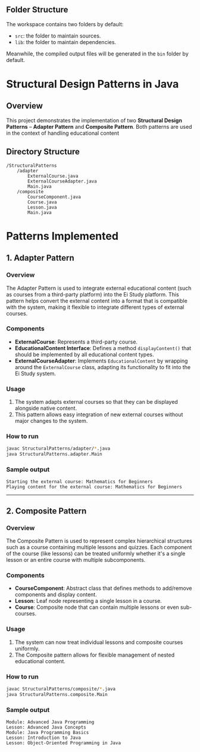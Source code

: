 
## **Folder Structure**

The workspace contains two folders by default:

- `src`: the folder to maintain sources.
- `lib`: the folder to maintain dependencies.

Meanwhile, the compiled output files will be generated in the `bin` folder by default.

# **Structural Design Patterns in Java**

## **Overview**
This project demonstrates the implementation of two **Structural Design Patterns** – **Adapter Pattern** and **Composite Pattern**. Both patterns are used in the context of handling educational content

## **Directory Structure**

```plaintext
/StructuralPatterns
    /adapter
        ExternalCourse.java
        ExternalCourseAdapter.java
        Main.java
    /composite
        CourseComponent.java
        Course.java
        Lesson.java
        Main.java
```

# **Patterns Implemented**

## **1. Adapter Pattern**

### **Overview**
The Adapter Pattern is used to integrate external educational content (such as courses from a third-party platform) into the Ei Study platform. This pattern helps convert the external content into a format that is compatible with the system, making it flexible to integrate different types of external courses.

### **Components**
* **ExternalCourse**: Represents a third-party course.
* **EducationalContent Interface**: Defines a method `displayContent()` that should be implemented by all educational content types.
* **ExternalCourseAdapter**: Implements `EducationalContent` by wrapping around the `ExternalCourse` class, adapting its functionality to fit into the Ei Study system.

### **Usage**

1. The system adapts external courses so that they can be displayed alongside native content.
2. This pattern allows easy integration of new external courses without major changes to the system.

### **How to run**

```bash
javac StructuralPatterns/adapter/*.java
java StructuralPatterns.adapter.Main
```

### **Sample output**

```plaintext
Starting the external course: Mathematics for Beginners
Playing content for the external course: Mathematics for Beginners
```

---

## **2. Composite Pattern**

### **Overview**
The Composite Pattern is used to represent complex hierarchical structures such as a course containing multiple lessons and quizzes. Each component of the course (like lessons) can be treated uniformly whether it's a single lesson or an entire course with multiple subcomponents.

### **Components**
* **CourseComponent**: Abstract class that defines methods to add/remove components and display content.
* **Lesson**: Leaf node representing a single lesson in a course.
* **Course**: Composite node that can contain multiple lessons or even sub-courses.

### **Usage**

1. The system can now treat individual lessons and composite courses uniformly.
2. The Composite pattern allows for flexible management of nested educational content.

### **How to run**

```bash
javac StructuralPatterns/composite/*.java
java StructuralPatterns.composite.Main
```

### **Sample output**

```plaintext
Module: Advanced Java Programming
Lesson: Advanced Java Concepts
Module: Java Programming Basics
Lesson: Introduction to Java
Lesson: Object-Oriented Programming in Java
```
